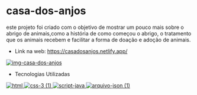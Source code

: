 # casa-dos-anjos
este projeto foi criado com o objetivo de mostrar um pouco mais sobre o abrigo de animais,como a história de como começou o abrigo,
o tratamento que os animais recebem e facilitar a forma de doação e adoção de animais.


* Link na web: https://casadosanjos.netlify.app/


[![img-casa-dos-anjos](https://user-images.githubusercontent.com/110836621/221907306-0f9b34b0-df11-47b6-b2f8-2bb05ca5c6eb.png)
](https://casadosanjos.netlify.app/)

 * Tecnologias Utilizadas

[![html](https://user-images.githubusercontent.com/110836621/190482986-2a2e37aa-8cb4-4b0f-bf8f-68a75d0dd04c.png)
](https://developer.mozilla.org/pt-BR/docs/Web/HTML)
[![css-3 (1)](https://user-images.githubusercontent.com/110836621/190483090-0ac9bf9f-44b8-4417-b96f-aa62021181f7.png)
](https://developer.mozilla.org/pt-BR/docs/Web/CSS)
[![script-java](https://user-images.githubusercontent.com/110836621/190483210-081a5f37-314f-4f81-9643-c977aa886a01.png)
](https://developer.mozilla.org/pt-BR/docs/Web/JavaScript)
[![arquivo-json (1)](https://user-images.githubusercontent.com/110836621/190701017-85e7b3f4-1f04-4315-8277-95421bdc203c.png)
](https://developer.mozilla.org/pt-BR/docs/Web/JavaScript/Reference/Global_Objects/JSON)
